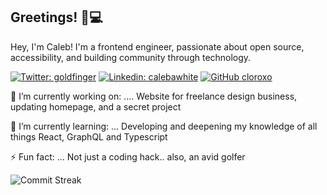 ## Greetings! 👋💻

Hey, I'm Caleb! I'm a frontend engineer, passionate about open source, accessibility, and building community through technology.

[![Twitter: goldfinger](https://img.shields.io/twitter/follow/goldfinger?style=social)](https://twitter.com/goldfinger) [![Linkedin: calebawhite](https://img.shields.io/badge/-calebawhite-blue?style=flat-square&logo=Linkedin&logoColor=white&link=https://www.linkedin.com/in/calebawhite/)](https://www.linkedin.com/in/calebawhite/) [![GitHub cloroxo](https://img.shields.io/github/followers/calebpdx?label=follow&style=social)](https://github.com/calebpdx)

🔭 I’m currently working on: .... 
Website for freelance design business, updating homepage, and a secret project

🌱 I’m currently learning: ... Developing and deepening my knowledge of all things React, GraphQL and Typescript

⚡ Fun fact: ... Not just a coding hack.. also, an avid golfer


![Commit Streak](https://github-readme-streak-stats.herokuapp.com/?user=calebpdx&hide_border=true&theme=black-ice&background=3D3D3D&stroke=00E6FE)
